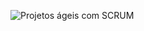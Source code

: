 ![Projetos ágeis com SCRUM](https://user-images.githubusercontent.com/92355749/164146056-c701804d-dd3a-4f40-bcbe-e3348b4e2b73.jpg)